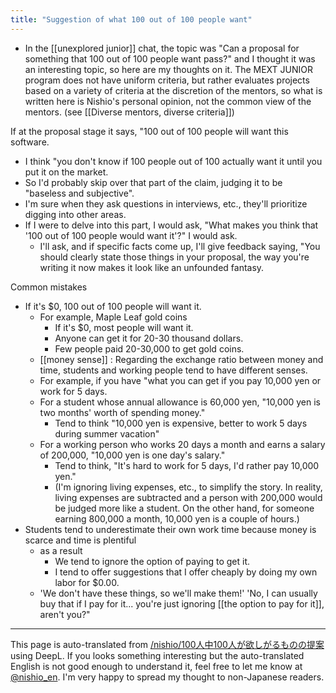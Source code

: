 ```yaml
---
title: "Suggestion of what 100 out of 100 people want"
---
```


- In the [[unexplored junior]] chat, the topic was "Can a proposal for something that 100 out of 100 people want pass?" and I thought it was an interesting topic, so here are my thoughts on it.
The MEXT JUNIOR program does not have uniform criteria, but rather evaluates projects based on a variety of criteria at the discretion of the mentors, so what is written here is Nishio's personal opinion, not the common view of the mentors. (see [[Diverse mentors, diverse criteria]])

If at the proposal stage it says, "100 out of 100 people will want this software.
- I think "you don't know if 100 people out of 100 actually want it until you put it on the market.
- So I'd probably skip over that part of the claim, judging it to be "baseless and subjective".
- I'm sure when they ask questions in interviews, etc., they'll prioritize digging into other areas.
- If I were to delve into this part, I would ask, "What makes you think that '100 out of 100 people would want it'?" I would ask.
    - I'll ask, and if specific facts come up, I'll give feedback saying, "You should clearly state those things in your proposal, the way you're writing it now makes it look like an unfounded fantasy.

Common mistakes
- If it's $0, 100 out of 100 people will want it.
    - For example, Maple Leaf gold coins
        - If it's $0, most people will want it.
        - Anyone can get it for 20-30 thousand dollars.
        - Few people paid 20-30,000 to get gold coins.
    - [[money sense]] : Regarding the exchange ratio between money and time, students and working people tend to have different senses.
    - For example, if you have "what you can get if you pay 10,000 yen or work for 5 days.
    - For a student whose annual allowance is 60,000 yen, "10,000 yen is two months' worth of spending money."
        - Tend to think "10,000 yen is expensive, better to work 5 days during summer vacation"
    - For a working person who works 20 days a month and earns a salary of 200,000, "10,000 yen is one day's salary."
        - Tend to think, "It's hard to work for 5 days, I'd rather pay 10,000 yen."
        - (I'm ignoring living expenses, etc., to simplify the story. In reality, living expenses are subtracted and a person with 200,000 would be judged more like a student. On the other hand, for someone earning 800,000 a month, 10,000 yen is a couple of hours.)
- Students tend to underestimate their own work time because money is scarce and time is plentiful
    - as a result
        - We tend to ignore the option of paying to get it.
        - I tend to offer suggestions that I offer cheaply by doing my own labor for $0.00.
    - 'We don't have these things, so we'll make them!' 'No, I can usually buy that if I pay for it... you're just ignoring [[the option to pay for it]], aren't you?"

---
This page is auto-translated from [/nishio/100人中100人が欲しがるものの提案](https://scrapbox.io/nishio/100人中100人が欲しがるものの提案) using DeepL. If you looks something interesting but the auto-translated English is not good enough to understand it, feel free to let me know at [@nishio_en](https://twitter.com/nishio_en). I'm very happy to spread my thought to non-Japanese readers.